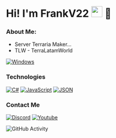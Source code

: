 <h1>Hi! I'm FrankV22 <img src="https://raw.githubusercontent.com/iampavangandhi/iampavangandhi/master/gifs/Hi.gif" width="30px"> 🚀</h1>

### About Me:
- Server Terraria Maker...
- TLW  -  TerraLatamWorld

[![Windows](https://custom-icon-badges.demolab.com/badge/Windows-0078D6?logo=windows11&logoColor=white)](#)

### Technologies
[![C#](https://custom-icon-badges.demolab.com/badge/C%23-%23239120.svg?logo=cshrp&logoColor=white)](#)
[![JavaScript](https://img.shields.io/badge/JavaScript-F7DF1E?logo=javascript&logoColor=000)](#)
[![JSON](https://img.shields.io/badge/JSON-000?logo=json&logoColor=fff)](#)

### Contact Me
[![Discord](https://img.shields.io/badge/Discord-%235865F2.svg?&logo=discord&logoColor=white)](discord.com/invite/qdBSvagzPz)
<a href="https://[www.youtube.com/channel/UCUORUOKKg8Ezj4tBJb_cRUQ](https://www.youtube.com/@FrankV22)"><img alt="Youtube" src="https://img.shields.io/badge/Youtube-FrankV22-blue?style=flat-square&logo=youtube"></a>


![GitHub Activity](https://github-readme-stats.vercel.app/api?username=itsFrankV22&show_icons=true)
